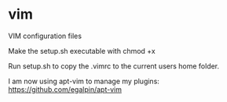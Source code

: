 # vim
VIM configuration files

Make the setup.sh executable with chmod +x

Run setup.sh to copy the .vimrc to the current users home folder.

I am now using apt-vim to manage my plugins:  https://github.com/egalpin/apt-vim

